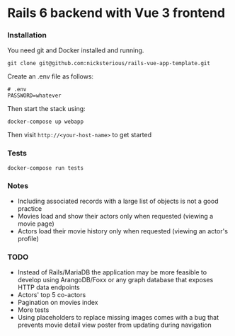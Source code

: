 # Rails 6 backend with Vue 3 frontend

### Installation

You need git and Docker installed and running.

`git clone git@github.com:nicksterious/rails-vue-app-template.git`

Create an .env file as follows:

```
# .env
PASSWORD=whatever
```

Then start the stack using:

`docker-compose up webapp`

Then visit `http://<your-host-name>` to get started


### Tests

`docker-compose run tests`

### Notes
* Including associated records with a large list of objects is not a good practice
* Movies load and show their actors only when requested (viewing a movie page)
* Actors load their movie history only when requested (viewing an actor's profile)


### TODO
* Instead of Rails/MariaDB the application may be more feasible to develop using ArangoDB/Foxx or any graph database that exposes HTTP data endpoints
* Actors' top 5 co-actors
* Pagination on movies index
* More tests
* Using placeholders to replace missing images comes with a bug that prevents movie detail view poster from updating during navigation